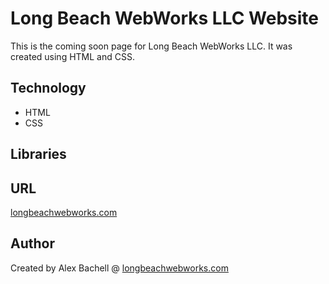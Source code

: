 # Long Beach WebWorks LLC Website

This is the coming soon page for Long Beach WebWorks LLC. It was created using HTML and CSS.

## Technology

- HTML
- CSS

## Libraries

## URL

[longbeachwebworks.com](https://longbeachwebworks.com)

## Author

Created by Alex Bachell @ [longbeachwebworks.com](https://longbeachwebworks.com)
